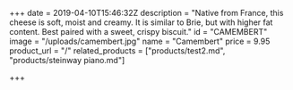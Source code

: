 +++
date = 2019-04-10T15:46:32Z
description = "Native from France, this cheese is soft, moist and creamy. It is similar to Brie, but with higher fat content. Best paired with a sweet, crispy biscuit."
id = "CAMEMBERT"
image = "/uploads/camembert.jpg"
name = "Camembert"
price = 9.95
product_url = "/"
related_products = ["products/test2.md", "products/steinway piano.md"]

+++
